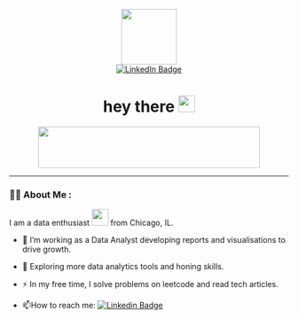 <div id="header" align="center">
  <img src="https://media.giphy.com/media/M9gbBd9nbDrOTu1Mqx/giphy.gif" width="100"/>
</div>
<div id="badge" align="center">
  <a href="(https://www.linkedin.com/in/morgainreed/)">
    <img src="https://img.shields.io/badge/LinkedIn-blue?style=for-the-badge&logo=linkedin&logoColor=white" alt="LinkedIn Badge"/>
  </a>
</div>
<div align="center">
<h1>
  hey there
  <img src="https://media.giphy.com/media/hvRJCLFzcasrR4ia7z/giphy.gif" width="30px"/>
</h1>
</div>
<div align="center">
  <img src="https://i.giphy.com/media/v1.Y2lkPTc5MGI3NjExMWVvZ3NraWlsa2c0cDkxbWk2M3F3YnpnYWJkMjFjbno0b3AyeG1maSZlcD12MV9pbnRlcm5hbF9naWZfYnlfaWQmY3Q9Zw/l46Cy1rHbQ92uuLXa/giphy.gif" width="400" height="75"/>
</div>

---

### :woman_technologist: About Me :
I am a data enthusiast <img src="https://media.giphy.com/media/WUlplcMpOCEmTGBtBW/giphy.gif" width="30"> from Chicago, IL.

- :telescope: I’m working as a Data Analyst developing reports and visualisations to drive growth.

- :seedling: Exploring more data analytics tools and honing skills.

- :zap: In my free time, I solve problems on leetcode and read tech articles.

- :mailbox:How to reach me: [![Linkedin Badge](https://img.shields.io/badge/LinkedIn-blue?style=for-the-badge&logo=linkedin&logoColor=white)](https://www.linkedin.com/in/morgainreed/)
